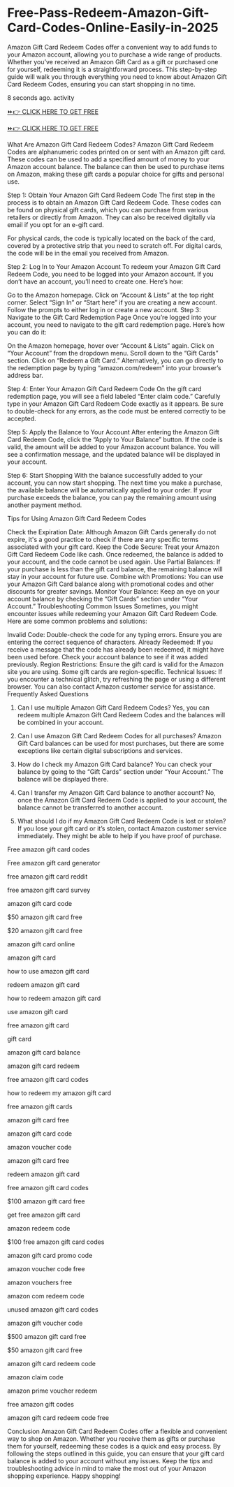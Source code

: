 # Free-Pass-Redeem-Amazon-Gift-Card-Codes-Online-Easily-in-2025
Amazon Gift Card Redeem Codes offer a convenient way to add funds to your Amazon account, allowing you to purchase a wide range of products. Whether you’ve received an Amazon Gift Card as a gift or purchased one for yourself, redeeming it is a straightforward process. This step-by-step guide will walk you through everything you need to know about Amazon Gift Card Redeem Codes, ensuring you can start shopping in no time.



8 seconds ago. activity

[⏩👉 CLICK HERE TO GET FREE](https://shorter.me/nVzTR) 

[⏩👉 CLICK HERE TO GET FREE ](https://shorter.me/nVzTR)




What Are Amazon Gift Card Redeem Codes?
Amazon Gift Card Redeem Codes are alphanumeric codes printed on or sent with an Amazon gift card. These codes can be used to add a specified amount of money to your Amazon account balance. The balance can then be used to purchase items on Amazon, making these gift cards a popular choice for gifts and personal use.

Step 1: Obtain Your Amazon Gift Card Redeem Code
The first step in the process is to obtain an Amazon Gift Card Redeem Code. These codes can be found on physical gift cards, which you can purchase from various retailers or directly from Amazon. They can also be received digitally via email if you opt for an e-gift card.

For physical cards, the code is typically located on the back of the card, covered by a protective strip that you need to scratch off. For digital cards, the code will be in the email you received from Amazon.

Step 2: Log In to Your Amazon Account
To redeem your Amazon Gift Card Redeem Code, you need to be logged into your Amazon account. If you don’t have an account, you’ll need to create one. Here’s how:


Go to the Amazon homepage.
Click on “Account & Lists” at the top right corner.
Select “Sign In” or “Start here” if you are creating a new account.
Follow the prompts to either log in or create a new account.
Step 3: Navigate to the Gift Card Redemption Page
Once you’re logged into your account, you need to navigate to the gift card redemption page. Here’s how you can do it:


On the Amazon homepage, hover over “Account & Lists” again.
Click on “Your Account” from the dropdown menu.
Scroll down to the “Gift Cards” section.
Click on “Redeem a Gift Card.”
Alternatively, you can go directly to the redemption page by typing “amazon.com/redeem” into your browser’s address bar.

Step 4: Enter Your Amazon Gift Card Redeem Code
On the gift card redemption page, you will see a field labeled “Enter claim code.” Carefully type in your Amazon Gift Card Redeem Code exactly as it appears. Be sure to double-check for any errors, as the code must be entered correctly to be accepted.

Step 5: Apply the Balance to Your Account
After entering the Amazon Gift Card Redeem Code, click the “Apply to Your Balance” button. If the code is valid, the amount will be added to your Amazon account balance. You will see a confirmation message, and the updated balance will be displayed in your account.

Step 6: Start Shopping
With the balance successfully added to your account, you can now start shopping. The next time you make a purchase, the available balance will be automatically applied to your order. If your purchase exceeds the balance, you can pay the remaining amount using another payment method.

Tips for Using Amazon Gift Card Redeem Codes

Check the Expiration Date: Although Amazon Gift Cards generally do not expire, it's a good practice to check if there are any specific terms associated with your gift card.
Keep the Code Secure: Treat your Amazon Gift Card Redeem Code like cash. Once redeemed, the balance is added to your account, and the code cannot be used again.
Use Partial Balances: If your purchase is less than the gift card balance, the remaining balance will stay in your account for future use.
Combine with Promotions: You can use your Amazon Gift Card balance along with promotional codes and other discounts for greater savings.
Monitor Your Balance: Keep an eye on your account balance by checking the “Gift Cards” section under “Your Account.”
Troubleshooting Common Issues
Sometimes, you might encounter issues while redeeming your Amazon Gift Card Redeem Code. Here are some common problems and solutions:


Invalid Code: Double-check the code for any typing errors. Ensure you are entering the correct sequence of characters.
Already Redeemed: If you receive a message that the code has already been redeemed, it might have been used before. Check your account balance to see if it was added previously.
Region Restrictions: Ensure the gift card is valid for the Amazon site you are using. Some gift cards are region-specific.
Technical Issues: If you encounter a technical glitch, try refreshing the page or using a different browser. You can also contact Amazon customer service for assistance.
Frequently Asked Questions
1. Can I use multiple Amazon Gift Card Redeem Codes? Yes, you can redeem multiple Amazon Gift Card Redeem Codes and the balances will be combined in your account.

2. Can I use Amazon Gift Card Redeem Codes for all purchases? Amazon Gift Card balances can be used for most purchases, but there are some exceptions like certain digital subscriptions and services.

3. How do I check my Amazon Gift Card balance? You can check your balance by going to the “Gift Cards” section under “Your Account.” The balance will be displayed there.

4. Can I transfer my Amazon Gift Card balance to another account? No, once the Amazon Gift Card Redeem Code is applied to your account, the balance cannot be transferred to another account.

5. What should I do if my Amazon Gift Card Redeem Code is lost or stolen? If you lose your gift card or it’s stolen, contact Amazon customer service immediately. They might be able to help if you have proof of purchase.



Free amazon gift card codes

Free amazon gift card generator

free amazon gift card reddit

free amazon gift card survey

amazon gift card code

$50 amazon gift card free

$20 amazon gift card free

amazon gift card online

amazon gift card

how to use amazon gift card

redeem amazon gift card

how to redeem amazon gift card

use amazon gift card

free amazon gift card

gift card

amazon gift card balance

amazon gift card redeem

free amazon gift card codes

how to redeem my amazon gift card

free amazon gift cards

amazon gift card free

amazon gift card code

amazon voucher code

amazon gift card free

redeem amazon gift card

free amazon gift card codes

$100 amazon gift card free

get free amazon gift card

amazon redeem code

$100 free amazon gift card codes

amazon gift card promo code

amazon voucher code free

amazon vouchers free

amazon com redeem code

unused amazon gift card codes

amazon gift voucher code

$500 amazon gift card free

$50 amazon gift card free

amazon gift card redeem code

amazon claim code

amazon prime voucher redeem

free amazon gift codes

amazon gift card redeem code free



Conclusion
Amazon Gift Card Redeem Codes offer a flexible and convenient way to shop on Amazon. Whether you receive them as gifts or purchase them for yourself, redeeming these codes is a quick and easy process. By following the steps outlined in this guide, you can ensure that your gift card balance is added to your account without any issues. Keep the tips and troubleshooting advice in mind to make the most out of your Amazon shopping experience. Happy shopping!

